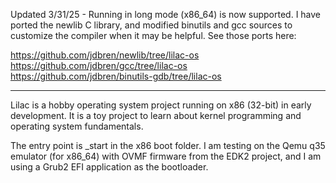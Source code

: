 Updated 3/31/25 - 
Running in long mode (x86_64) is now supported. I have ported the newlib
C library, and modified binutils and gcc sources to customize the compiler
when it may be helpful. See those ports here:

https://github.com/jdbren/newlib/tree/lilac-os \
https://github.com/jdbren/gcc/tree/lilac-os \
https://github.com/jdbren/binutils-gdb/tree/lilac-os

------------------------------------------------------------------------------
Lilac is a hobby operating system project running on x86 (32-bit) in 
early development. It is a toy project to learn about kernel programming and
operating system fundamentals. 

The entry point is _start in the x86 boot folder. I am testing on the Qemu q35 
emulator (for x86_64) with OVMF firmware from the EDK2 project, and I am using 
a Grub2 EFI application as the bootloader.
